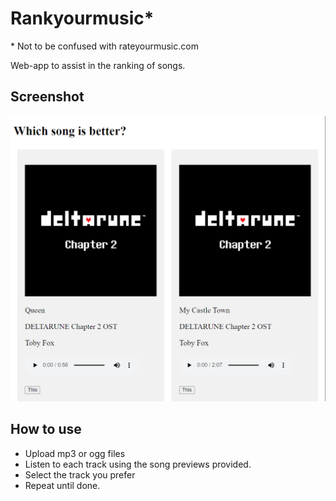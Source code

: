 # Rankyourmusic*
\* Not to be confused with rateyourmusic.com

Web-app to assist in the ranking of songs.

## Screenshot
![Screenshot of project](https://github.com/Ellen-Christie/RankYourMusic/blob/4b3de78df1d786ac7677f038834eaf907bcd5533/Screenshot%202025-06-19%20231008.png)
## How to use
- Upload mp3 or ogg files
- Listen to each track using the song previews provided.
- Select the track you prefer
- Repeat until done.
